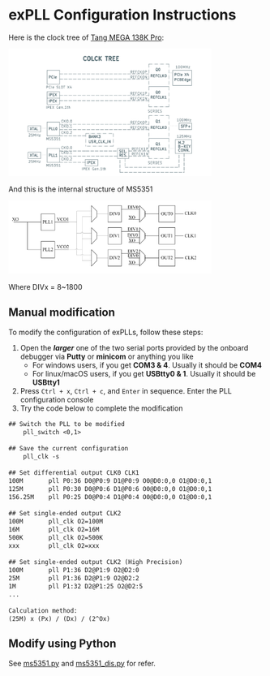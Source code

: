# exPLL Configuration Instructions
Here is the clock tree of [Tang MEGA 138K Pro](https://wiki.sipeed.com/hardware/en/tang/tang-mega-138k/mega-138k-pro.html):

<img src="images/138K_CLKTREE.png" width=400>  


And this is the internal structure of MS5351

<img src="images/MS5351_internal.png" width=400>  

Where DIVx = 8~1800

## Manual modification

To modify the configuration of exPLLs, follow these steps:
1. Open the ***larger*** one of the two serial ports provided by the onboard debugger via **Putty** or **minicom** or anything you like
    - For windows users, if you get **COM3 & 4**. Usually it should be **COM4**
    - For linux/macOS users, if you get **USBtty0 & 1**. Usually it should be **USBtty1**
2. Press `Ctrl + x`, `Ctrl + c`, and `Enter` in sequence. Enter the PLL configuration console
3. Try the code below to complete the modification
```
## Switch the PLL to be modified
    pll_switch <0,1>

## Save the current configuration
    pll_clk -s
   
## Set differential output CLK0 CLK1
100M       pll P0:36 D0@P0:9 D1@P0:9 O0@D0:0,0 O1@D0:0,1
125M       pll P0:30 D0@P0:6 D1@P0:6 O0@D0:0,0 O1@D0:0,1
156.25M    pll P0:25 D0@P0:4 D1@P0:4 O0@D0:0,0 O1@D0:0,1

## Set single-ended output CLK2
100M       pll_clk O2=100M
16M        pll_clk O2=16M
500K       pll_clk O2=500K
xxx        pll_clk O2=xxx

## Set single-ended output CLK2 (High Precision)
100M       pll P1:36 D2@P1:9 O2@D2:0
25M        pll P1:36 D2@P1:9 O2@D2:2
1M         pll P1:32 D2@P1:25 O2@D2:5
...

Calculation method:
(25M) x (Px) / (Dx) / (2^Ox)
```
## Modify using Python
See [ms5351.py](python/ms5351.py) and [ms5351_dis.py](python/ms5351_dis.py) for refer.